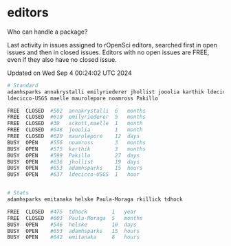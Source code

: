 # editors

Who can handle a package?

Last activity in issues assigned to rOpenSci editors, searched first in open
issues and then in closed issues. Editors with no open issues are FREE, even if
they also have no closed issue.


Updated on Wed Sep 4 00:24:02 UTC 2024

```bash
# Standard
adamhsparks annakrystalli emilyriederer jhollist jooolia karthik ldecicco
ldecicco-USGS maelle maurolepore noamross Pakillo

FREE  CLOSED  #502  annakrystalli  6   months
FREE  CLOSED  #619  emilyriederer  5   months
FREE  CLOSED  #39   sckott,maelle  1   month
FREE  CLOSED  #648  jooolia        1   month
FREE  CLOSED  #620  maurolepore    12  days
BUSY  OPEN    #556  noamross       3   months
BUSY  OPEN    #575  karthik        3   months
BUSY  OPEN    #599  Pakillo        27  days
BUSY  OPEN    #636  jhollist       19  days
BUSY  OPEN    #653  adamhsparks    15  hours
BUSY  OPEN    #637  ldecicco-USGS  1   hour


# Stats
adamhsparks emitanaka helske Paula-Moraga rkillick tdhock

FREE  CLOSED  #475  tdhock        1   year
FREE  CLOSED  #603  Paula-Moraga  5   months
BUSY  OPEN    #546  helske        10  days
BUSY  OPEN    #653  adamhsparks   15  hours
BUSY  OPEN    #642  emitanaka     8   hours
```
